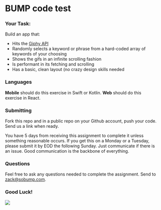 # BUMP code test

### Your Task: 

Build an app that: 

* Hits the [Giphy API](https://developers.giphy.com/docs/)
* Randomly selects a keyword or phrase from a hard-coded array of keywords of your choosing
* Shows the gifs in an infinite scrolling fashion
* Is performant in its fetching and scrolling
* Has a basic, clean layout (no crazy design skills needed

### Languages 

**Mobile** should do this exercise in Swift or Kotlin. **Web** should do this exercise in React.

### Submitting

Fork this repo and in a public repo on your Github account, push your code.  Send us a link when ready.

You have 5 days from receiving this assignment to complete it unless something reasonable occurs. If you get this on a Monday or a Tuesday, please submit it by EOD the following Sunday. Just communicate if there is an issue. Good communication is the backbone of everything.

### Questions

Feel free to ask any questions needed to complete the assignment. Send to [zack@sobump.com](mailto:zack@sobump.com).

### Good Luck!

![](https://media3.giphy.com/media/3o6ZtaO9BZHcOjmErm/giphy.gif)
